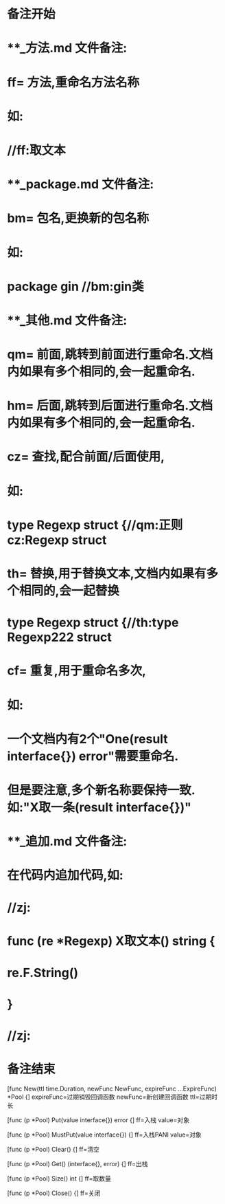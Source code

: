 # 备注开始
# **_方法.md 文件备注:
# ff= 方法,重命名方法名称
# 如:
# //ff:取文本

# **_package.md 文件备注:
# bm= 包名,更换新的包名称 
# 如: 
# package gin //bm:gin类

# **_其他.md 文件备注:
# qm= 前面,跳转到前面进行重命名.文档内如果有多个相同的,会一起重命名.
# hm= 后面,跳转到后面进行重命名.文档内如果有多个相同的,会一起重命名.
# cz= 查找,配合前面/后面使用,
# 如:
# type Regexp struct {//qm:正则 cz:Regexp struct
#
# th= 替换,用于替换文本,文档内如果有多个相同的,会一起替换
# type Regexp struct {//th:type Regexp222 struct
#
# cf= 重复,用于重命名多次,
# 如: 
# 一个文档内有2个"One(result interface{}) error"需要重命名.
# 但是要注意,多个新名称要保持一致. 如:"X取一条(result interface{})"

# **_追加.md 文件备注:
# 在代码内追加代码,如:
# //zj:
# func (re *Regexp) X取文本() string { 
#    re.F.String()
# }
# //zj:
# 备注结束

[func New(ttl time.Duration, newFunc NewFunc, expireFunc ...ExpireFunc) *Pool {]
expireFunc=过期销毁回调函数
newFunc=新创建回调函数
ttl=过期时长

[func (p *Pool) Put(value interface{}) error {]
ff=入栈
value=对象

[func (p *Pool) MustPut(value interface{}) {]
ff=入栈PANI
value=对象

[func (p *Pool) Clear() {]
ff=清空

[func (p *Pool) Get() (interface{}, error) {]
ff=出栈

[func (p *Pool) Size() int {]
ff=取数量

[func (p *Pool) Close() {]
ff=关闭
